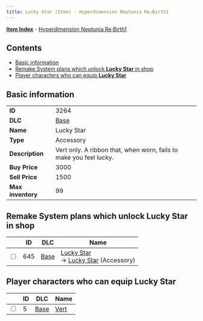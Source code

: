 ```yaml
---
title: Lucky Star (Item) - Hyperdimension Neptunia Re;Birth1
---
```


[**Item Index**](/neptunia/rb1/item/index.html) - [Hyperdimension Neptunia Re;Birth1](/neptunia/rb1)

## Contents

- [Basic information](#basic-information)
- [Remake System plans which unlock **Lucky Star** in shop](#remake-system-plans-which-unlock-lucky-star-in-shop)
- [Player characters who can equip **Lucky Star**](#player-characters-who-can-equip-lucky-star)
## Basic information

|   |   |
| -- | -- |
| **ID** | 3264 |
| **DLC** | [Base](/neptunia/rb1/dlc/1-base.html) |
| **Name** | Lucky Star |
| **Type** | Accessory |
| **Description** | Vert only. A ribbon that, when worn, fails to make you feel lucky. |
| **Buy Price** | 3000 |
| **Sell Price** | 1500 |
| **Max inventory** | 99 |


## Remake System plans which unlock **Lucky Star** in shop

|    | ID | DLC | Name |
| -- | -- | --- | ---- |
| <input type="checkbox" id="rb1-remake-1-645" class="trackbox" /> | 645 | [Base](/neptunia/rb1/dlc/1-base.html) | [Lucky Star](/neptunia/rb1/remake/1-645-lucky-star.html)<br /> → [Lucky Star](/neptunia/rb1/item/1-3264-lucky-star.html) (Accessory) |


## Player characters who can equip **Lucky Star**

|    | ID | DLC | Name |
| -- | -- | --- | ---- |
| <input type="checkbox" id="rb1-player-1-5" class="trackbox" /> | 5 | [Base](/neptunia/rb1/dlc/1-base.html) | [Vert](/neptunia/rb1/player/1-5-vert.html) |
